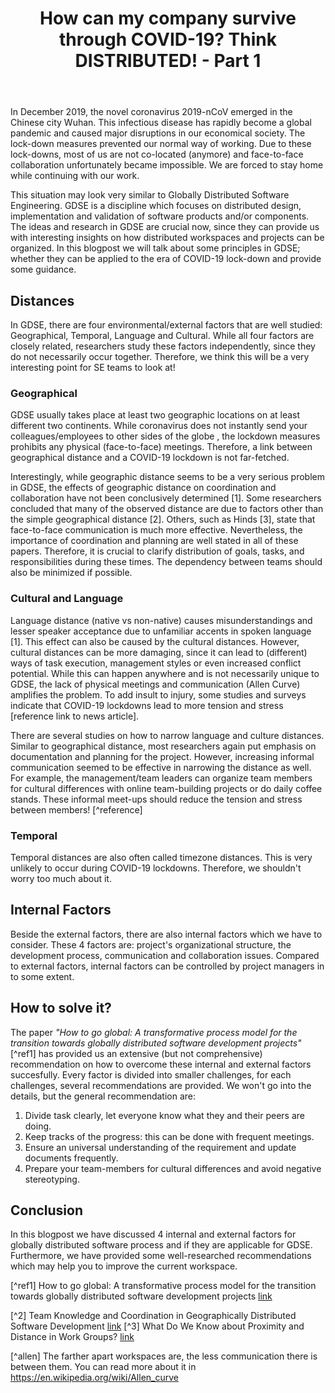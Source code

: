 ﻿---
title: "How can my company survive through COVID-19? Think DISTRIBUTED! - Part 1"
header:
  overlay_image: /assets/images/splash-image.jpg
  overlay_filter: "0.5"
  caption: "Photo credit: [**NASA Earth Observatory/NOAA NGDC**](https://www.nasa.gov/mission_pages/NPP/news/earth-at-night.html)"
  show_overlay_excerpt: false
tags:
  - covid-19
  - meta
---

In December 2019, the novel coronavirus 2019-nCoV emerged in the Chinese city Wuhan. This infectious disease has rapidly become a global pandemic and caused major disruptions in our economical society. 
The lock-down measures prevented our normal way of working. 
Due to these lock-downs, most of us are not co-located (anymore) and face-to-face collaboration unfortunately became impossible. We are forced to stay home while continuing with our work. 

This situation may look very similar to Globally Distributed Software Engineering. GDSE is a discipline which focuses on distributed design, implementation and validation of software products and/or components. The ideas and research in GDSE are crucial now, since they can provide us with interesting insights on how distributed workspaces and projects can be organized. 
In this blogpost we will talk about some principles in GDSE; whether they can be applied to the era of COVID-19 lock-down and provide some guidance.

## Distances
In GDSE, there are four environmental/external factors that are well studied: Geographical, Temporal, Language and Cultural. 
While all four factors are closely related, researchers study these factors independently, since they do not necessarily occur together. 
Therefore, we think this will be a very interesting point for SE teams to look at!

### Geographical  
GDSE usually takes place at least two geographic locations on at least different two continents. 
While coronavirus does not instantly send your colleagues/employees to other sides of the globe , the lockdown measures prohibits any physical (face-to-face) meetings.
Therefore, a link between geographical distance and a COVID-19 lockdown is not far-fetched.

Interestingly, while geographic distance seems to be a very serious problem in GDSE, the effects of geographic distance on coordination and collaboration have 
not been conclusively determined [1]. Some researchers concluded that many of the observed distance are due to factors other than the simple geographical distance [2]. 
Others, such as Hinds [3], state that face-to-face communication is much more effective. Nevertheless, the importance of coordination and planning are well stated in all of these papers.
Therefore, it is crucial to clarify distribution of goals, tasks, and responsibilities during these times. 
The dependency between teams should also be minimized if possible.

### Cultural and Language
Language distance (native vs non-native) causes misunderstandings and lesser speaker acceptance due to unfamiliar
accents in spoken language [1]. 
This effect can also be caused by the cultural distances. 
However, cultural distances can be more damaging, since it can lead to (different) ways of task execution, 
management styles or even increased conflict potential. 
While this can happen anywhere and is not necessarily unique to GDSE, the lack of physical meetings and communication 
(Allen Curve) amplifies the problem. To add insult to injury, some studies and surveys indicate that 
COVID-19 lockdowns lead to more tension and stress [reference link to news article]. 

There are several studies on how to narrow language and culture distances. 
Similar to geographical distance, most researchers again put emphasis on documentation and planning for the 
project. However, increasing informal communication seemed to be effective in narrowing the distance as well. 
For example, the management/team leaders can organize team members for cultural differences with online team-building 
projects or do daily coffee stands. 
These informal meet-ups should reduce the tension and stress between members! [^reference]

### Temporal
Temporal distances are also often called timezone distances.
This is very unlikely to occur during COVID-19 lockdowns.
Therefore, we shouldn't worry too much about it.

## Internal Factors
Beside the external factors, there are also internal factors which we have to consider. These 4 factors are: project's organizational structure, the development process, communication and collaboration issues. Compared to external factors, internal factors can be controlled by project managers in to some extent.


## How to solve it?
The paper *"How to go global: A transformative process model for the transition towards globally distributed software development projects"* [^ref1] has provided us an extensive (but not comprehensive) recommendation on how to overcome these internal and external factors succesfully. Every factor is divided into smaller challenges, for each challenges, several recommendations are provided. We won't go into the details, but the general recommendation are:

1. Divide task clearly, let everyone know what they and their peers are doing.
2. Keep tracks of the progress: this can be done with frequent meetings.
3. Ensure an universal understanding of the requirement and update documents frequently.
4. Prepare your team-members for cultural differences and avoid negative stereotyping.


## Conclusion
In this blogpost we have discussed 4 internal and external factors for globally distributed software process and if they are applicable for GDSE. Furthermore, we have provided some well-researched recommendations which may help you to improve the current workspace.

[^ref1] How to go global: A transformative process model for the transition towards globally distributed software development projects [link](https://pdf.sciencedirectassets.com/271951/1-s2.0-S0263786319X00083/1-s2.0-S0263786318309669/main.pdf?X-Amz-Security-Token=IQoJb3JpZ2luX2VjEAgaCXVzLWVhc3QtMSJGMEQCIF87DZzwSYib8MVrXrpMrbRO1DQfcKAjRkh0dnANmWttAiBzVC2UMEVYW8FH90xrI%2BTc8PMeYHOumzvDeg8zo%2BG2hyq0AwhQEAMaDDA1OTAwMzU0Njg2NSIMKnjQmIs0XN6XS4g0KpEDPFNwptiqsOdAo6Kz2Pm9x50ZSLapgl1DwDg8x4M82zMwrfPc6f%2BnEG6CMKMxp6AhCM7AURFoT3DiUhHHCVA4AAkGnTCrYNWYKhWIEKRDofOmuvjdDkDoIbE0B4k4eZko2LbAgmgmcYX8o1%2FKiAsFxBP%2FTEt0Wd9Ifu5Tt%2BD5AqxvWg49oY4kxqtgI7fTo5LdUtGUwsSAQjcEA4udurt%2B6k8WEmERel54hqaoCbiwF2wxwLDEXrZzcS%2BMpszn3VCXTf%2BVQF1f9kr2MnGQjPawRgjXZprBVsFFX2WQZpsa%2FMb6KyfpqQduzY1MMyE1m2%2BHC8JG6ls1%2BJq%2BIJVWf%2FrXnh4ZdGHHHzBlLJ8igWeT%2Fh6cQncw2pNhmKsj%2F%2B%2BBcySynmEh2rhZFgq7zfZKEBJgohf%2ByYvXPjvADjslGTqCxJqdHTvomWAom2eE%2BhNeMIzObKntFiMCJPHFWTwtP%2Fk8otdcYnRunPIY8jpavRoq6jnRmUdySKiwXBu0SYLpKHIWIvo0R5P2w7KF0wdP2r8Sifgw%2F9zs9QU67AEMJ92MLmNz0pBo7%2B6UCIWgDYgzan%2Bcd8z9rvpsH4Uf7bhMOpPtue2JQhZXQ8X1PIT9JPwshPL0bXSDH09CDUYt5CK6ZnpXEbACFo%2Bz9Jn4TYzpvXsE6%2FapGYpLmMruesOhRSlk61zZwlw6D9YxgonBRaCNRSlu6AdZydG5JhVw6VSEf5QB3j08AXZYKvAMqCA3fa2U9QeUcLH%2FmchhxTKjA%2FBT6EWseBk3ObugOfJJdzDcuLeYVMkVOe6yM%2BvMALbXEHT7zaLXNCkudQi0nN5ORxjhOacADysZdQlTu3OG1Ov0FGorIZNKgzH6%2BQ%3D%3D&X-Amz-Algorithm=AWS4-HMAC-SHA256&X-Amz-Date=20200512T235707Z&X-Amz-SignedHeaders=host&X-Amz-Expires=300&X-Amz-Credential=ASIAQ3PHCVTY5N2XSWWS%2F20200512%2Fus-east-1%2Fs3%2Faws4_request&X-Amz-Signature=0157e8a1fc0f4a0c6ac5a1678dff3b487c515737d474eed5c4c746be4b5a8b9d&hash=bd1bc89d52bb64c099b70779da6ddb175175dfba32db3eaaad0ace907a05640c&host=68042c943591013ac2b2430a89b270f6af2c76d8dfd086a07176afe7c76c2c61&pii=S0263786318309669&tid=spdf-7ef9a53e-0158-41ce-aa8d-16c3f84ec1c2&sid=adb37992898b80416f29462-0b950967e593gxrqb&type=client](https://pdf.sciencedirectassets.com/271951/1-s2.0-S0263786319X00083/1-s2.0-S0263786318309669/main.pdf?X-Amz-Security-Token=IQoJb3JpZ2luX2VjEAgaCXVzLWVhc3QtMSJGMEQCIF87DZzwSYib8MVrXrpMrbRO1DQfcKAjRkh0dnANmWttAiBzVC2UMEVYW8FH90xrI%2BTc8PMeYHOumzvDeg8zo%2BG2hyq0AwhQEAMaDDA1OTAwMzU0Njg2NSIMKnjQmIs0XN6XS4g0KpEDPFNwptiqsOdAo6Kz2Pm9x50ZSLapgl1DwDg8x4M82zMwrfPc6f%2BnEG6CMKMxp6AhCM7AURFoT3DiUhHHCVA4AAkGnTCrYNWYKhWIEKRDofOmuvjdDkDoIbE0B4k4eZko2LbAgmgmcYX8o1%2FKiAsFxBP%2FTEt0Wd9Ifu5Tt%2BD5AqxvWg49oY4kxqtgI7fTo5LdUtGUwsSAQjcEA4udurt%2B6k8WEmERel54hqaoCbiwF2wxwLDEXrZzcS%2BMpszn3VCXTf%2BVQF1f9kr2MnGQjPawRgjXZprBVsFFX2WQZpsa%2FMb6KyfpqQduzY1MMyE1m2%2BHC8JG6ls1%2BJq%2BIJVWf%2FrXnh4ZdGHHHzBlLJ8igWeT%2Fh6cQncw2pNhmKsj%2F%2B%2BBcySynmEh2rhZFgq7zfZKEBJgohf%2ByYvXPjvADjslGTqCxJqdHTvomWAom2eE%2BhNeMIzObKntFiMCJPHFWTwtP%2Fk8otdcYnRunPIY8jpavRoq6jnRmUdySKiwXBu0SYLpKHIWIvo0R5P2w7KF0wdP2r8Sifgw%2F9zs9QU67AEMJ92MLmNz0pBo7%2B6UCIWgDYgzan%2Bcd8z9rvpsH4Uf7bhMOpPtue2JQhZXQ8X1PIT9JPwshPL0bXSDH09CDUYt5CK6ZnpXEbACFo%2Bz9Jn4TYzpvXsE6%2FapGYpLmMruesOhRSlk61zZwlw6D9YxgonBRaCNRSlu6AdZydG5JhVw6VSEf5QB3j08AXZYKvAMqCA3fa2U9QeUcLH%2FmchhxTKjA%2FBT6EWseBk3ObugOfJJdzDcuLeYVMkVOe6yM%2BvMALbXEHT7zaLXNCkudQi0nN5ORxjhOacADysZdQlTu3OG1Ov0FGorIZNKgzH6%2BQ%3D%3D&X-Amz-Algorithm=AWS4-HMAC-SHA256&X-Amz-Date=20200512T235707Z&X-Amz-SignedHeaders=host&X-Amz-Expires=300&X-Amz-Credential=ASIAQ3PHCVTY5N2XSWWS%2F20200512%2Fus-east-1%2Fs3%2Faws4_request&X-Amz-Signature=0157e8a1fc0f4a0c6ac5a1678dff3b487c515737d474eed5c4c746be4b5a8b9d&hash=bd1bc89d52bb64c099b70779da6ddb175175dfba32db3eaaad0ace907a05640c&host=68042c943591013ac2b2430a89b270f6af2c76d8dfd086a07176afe7c76c2c61&pii=S0263786318309669&tid=spdf-7ef9a53e-0158-41ce-aa8d-16c3f84ec1c2&sid=adb37992898b80416f29462-0b950967e593gxrqb&type=client))

[^2]  Team Knowledge and Coordination in Geographically Distributed Software Development [link](https://www.tandfonline.com/doi/abs/10.2753/MIS0742-1222240104)
[^3] What Do We Know about Proximity and Distance in Work Groups? [link](http://citeseerx.ist.psu.edu/viewdoc/download?doi=10.1.1.620.7087&rep=rep1&type=pdf)

[^allen] The farther apart workspaces are, the less communication there is between them. You can read more about it in https://en.wikipedia.org/wiki/Allen_curve